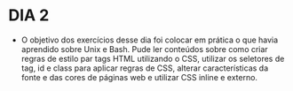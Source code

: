 # DIA 2

- O objetivo dos exercícios desse dia foi colocar em prática o que havia aprendido sobre Unix e Bash. Pude ler conteúdos sobre como criar regras de estilo par tags HTML utilizando o CSS, utilizar os seletores de tag, id e class para aplicar regras de CSS, alterar características da fonte e das cores de páginas web e utilizar CSS inline e externo.
